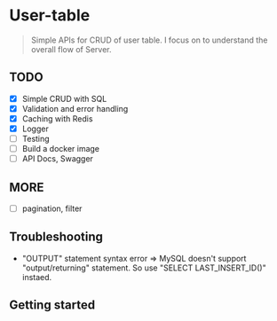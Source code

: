 # User-table
> Simple APIs for CRUD of user table. I focus on to understand the overall flow of Server.

## TODO
- [x] Simple CRUD with SQL
- [x] Validation and error handling
- [x] Caching with Redis
- [x] Logger
- [ ] Testing
- [ ] Build a docker image
- [ ] API Docs, Swagger

## MORE
- [ ] pagination, filter

## Troubleshooting
 - "OUTPUT" statement syntax error => MySQL doesn't support "output/returning" statement. So use "SELECT LAST_INSERT_ID()" instaed.

 ## Getting started


